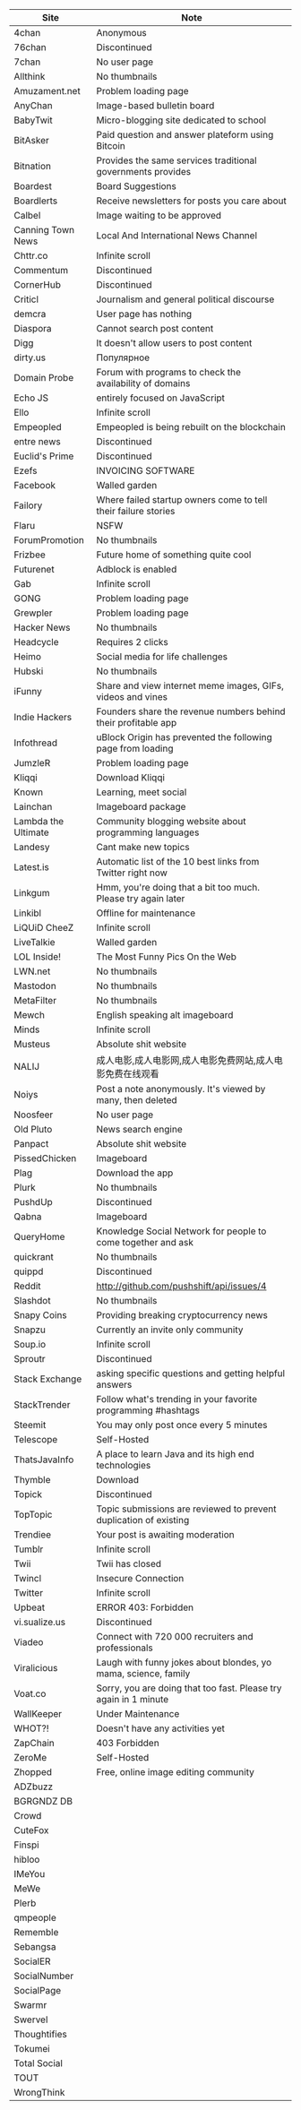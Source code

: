 Site | Note
-----|-----
4chan | Anonymous
76chan | Discontinued
7chan | No user page
Allthink | No thumbnails
Amuzament.net | Problem loading page
AnyChan | Image-based bulletin board
BabyTwit | Micro-blogging site dedicated to school
BitAsker | Paid question and answer plateform using Bitcoin
Bitnation | Provides the same services traditional governments provides
Boardest | Board Suggestions
Boardlerts | Receive newsletters for posts you care about
Calbel | Image waiting to be approved
Canning Town News | Local And International News Channel
Chttr.co | Infinite scroll
Commentum | Discontinued
CornerHub | Discontinued
Criticl | Journalism and general political discourse
demcra | User page has nothing
Diaspora | Cannot search post content
Digg | It doesn't allow users to post content
dirty.us | Популярное
Domain Probe | Forum with programs to check the availability of domains
Echo JS | entirely focused on JavaScript
Ello | Infinite scroll
Empeopled | Empeopled is being rebuilt on the blockchain
entre news | Discontinued
Euclid's Prime | Discontinued
Ezefs | INVOICING SOFTWARE
Facebook | Walled garden
Failory | Where failed startup owners come to tell their failure stories
Flaru | NSFW
ForumPromotion | No thumbnails
Frizbee | Future home of something quite cool
Futurenet | Adblock is enabled
Gab | Infinite scroll
GONG | Problem loading page
Grewpler | Problem loading page
Hacker News | No thumbnails
Headcycle | Requires 2 clicks
Heimo | Social media for life challenges
Hubski | No thumbnails
iFunny | Share and view internet meme images, GIFs, videos and vines
Indie Hackers | Founders share the revenue numbers behind their profitable app
Infothread | uBlock Origin has prevented the following page from loading
JumzleR | Problem loading page
Kliqqi | Download Kliqqi
Known | Learning, meet social
Lainchan | Imageboard package
Lambda the Ultimate | Community blogging website about programming languages
Landesy | Cant make new topics
Latest.is | Automatic list of the 10 best links from Twitter right now
Linkgum | Hmm, you're doing that a bit too much. Please try again later
Linkibl | Offline for maintenance
LiQUiD CheeZ | Infinite scroll
LiveTalkie | Walled garden
LOL Inside! | The Most Funny Pics On the Web
LWN.net | No thumbnails
Mastodon | No thumbnails
MetaFilter | No thumbnails
Mewch | English speaking alt imageboard
Minds | Infinite scroll
Musteus | Absolute shit website
NALIJ | 成人电影,成人电影网,成人电影免费网站,成人电影免费在线观看
Noiys | Post a note anonymously. It's viewed by many, then deleted
Noosfeer | No user page
Old Pluto | News search engine
Panpact | Absolute shit website
PissedChicken | Imageboard
Plag | Download the app
Plurk | No thumbnails
PushdUp | Discontinued
Qabna | Imageboard
QueryHome | Knowledge Social Network for people to come together and ask
quickrant | No thumbnails
quippd | Discontinued
Reddit | http://github.com/pushshift/api/issues/4
Slashdot | No thumbnails
Snapy Coins | Providing breaking cryptocurrency news
Snapzu | Currently an invite only community
Soup.io | Infinite scroll
Sproutr | Discontinued
Stack Exchange | asking specific questions and getting helpful answers
StackTrender | Follow what's trending in your favorite programming #hashtags
Steemit | You may only post once every 5 minutes
Telescope | Self-Hosted
ThatsJavaInfo | A place to learn Java and its high end technologies
Thymble | Download
Topick | Discontinued
TopTopic | Topic submissions are reviewed to prevent duplication of existing
Trendiee | Your post is awaiting moderation
Tumblr | Infinite scroll
Twii | Twii has closed
Twincl | Insecure Connection
Twitter | Infinite scroll
Upbeat | ERROR 403: Forbidden
vi.sualize.us | Discontinued
Viadeo | Connect with 720 000 recruiters and professionals
Viralicious | Laugh with funny jokes about blondes, yo mama, science, family
Voat.co | Sorry, you are doing that too fast. Please try again in 1 minute
WallKeeper | Under Maintenance
WHOT?! | Doesn't have any activities yet
ZapChain | 403 Forbidden
ZeroMe | Self-Hosted
Zhopped | Free, online image editing community
ADZbuzz |
BGRGNDZ DB |
Crowd |
CuteFox |
Finspi |
hibloo |
IMeYou |
MeWe |
Plerb |
qmpeople |
Rememble |
Sebangsa |
SocialER |
SocialNumber |
SocialPage |
Swarmr |
Swervel |
Thoughtifies |
Tokumei |
Total Social |
TOUT |
WrongThink |
